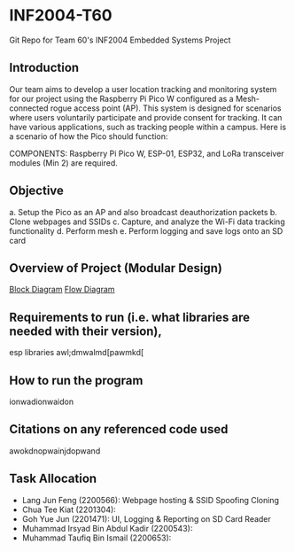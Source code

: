 
# INF2004-T60
Git Repo for Team 60's INF2004 Embedded Systems Project

## Introduction
Our team aims to develop a user location tracking and monitoring system for our project using the Raspberry Pi Pico W configured as a Mesh-connected rogue access point (AP). This system is designed for scenarios where users voluntarily participate and provide consent for tracking. It can have various applications, such as tracking people within a campus. Here is a scenario of how the Pico should function:

COMPONENTS: Raspberry Pi Pico W, ESP-01, ESP32, and LoRa transceiver modules (Min 2) are required. 

## Objective 
a.	Setup the Pico as an AP and also broadcast deauthorization packets
b.	Clone webpages and SSIDs
c.	Capture, and analyze the Wi-Fi data tracking functionality 
d.	Perform mesh 
e.	Perform logging and save logs onto an SD card

## Overview of Project (Modular Design)
[Block Diagram](https://github.com/whoistfq/INF2004-T60/blob/main/block_diagram.png)
[Flow Diagram](https://github.com/whoistfq/INF2004-T60/blob/main/flow_diagram.png)

## Requirements to run (i.e. what libraries are needed with their version),
esp libraries
awl;dmwalmd[pawmkd[

## How to run the program
ionwadionwaidon

## Citations on any referenced code used
awokdnopwainjdopwand

## Task Allocation
* Lang Jun Feng (2200566): Webpage hosting & SSID Spoofing Cloning
* Chua Tee Kiat (2201304): 
* Goh Yue Jun (2201471): UI, Logging & Reporting on SD Card Reader
* Muhammad Irsyad Bin Abdul Kadir (2200543): 
* Muhammad Taufiq Bin Ismail (2200653): 


